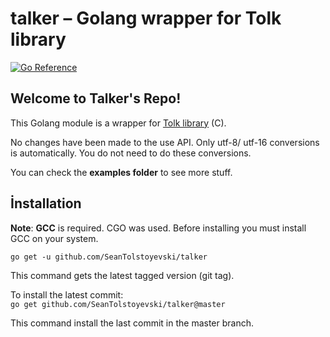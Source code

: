# talker – Golang wrapper for Tolk library

[![Go Reference](https://pkg.go.dev/badge/github.com/SeanTolstoyevski/talker@master.svg)](https://pkg.go.dev/github.com/SeanTolstoyevski/talker@master)

## Welcome to Talker's Repo!

This Golang module is a wrapper for [Tolk library](https://github.com/dkager/tolk) (C).

No changes have been made to the use  API.
Only utf-8/ utf-16 conversions is automatically.
You do not need to do these conversions.

You can check the **examples folder** to see more stuff.

## İnstallation

**Note**: **GCC** is required. CGO was used. Before installing you must install GCC on your system.

`go get -u github.com/SeanTolstoyevski/talker`

This command gets the latest tagged version (git tag).

To install the latest commit:  
`go get github.com/SeanTolstoyevski/talker@master`

This command install  the last commit in the master branch.

